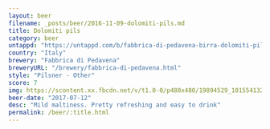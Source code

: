 ```yaml
---
layout: beer
filename: _posts/beer/2016-11-09-dolomiti-pils.md
title: Dolomiti pils
category: beer
untappd: "https://untappd.com/b/fabbrica-di-pedavena-birra-dolomiti-pils/18580"
country: "Italy"
brewery: "Fabbrica di Pedavena"
breweryURL: "/brewery/fabbrica-di-pedavena.html"
style: "Pilsner - Other"
score: 7
img: https://scontent.xx.fbcdn.net/v/t1.0-0/p480x480/19894529_10155413264023745_7361926702202257729_n.jpg?_nc_cat=103&_nc_ht=scontent.xx&oh=eccb9b0ff7f348a12805fd008cf668a0&oe=5C78EE9A
beer-date: "2017-07-12"
desc: "Mild maltiness. Pretty refreshing and easy to drink"
permalink: /beer/:title.html
---
```

